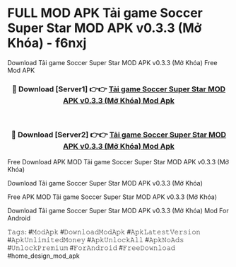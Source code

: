 # FULL MOD APK Tải game Soccer Super Star MOD APK v0.3.3 (Mở Khóa) - f6nxj
Download Tải game Soccer Super Star MOD APK v0.3.3 (Mở Khóa) Free Mod APK

<div align="center">
<h3>🔴 Download [Server1] 👉👉 <a href="https://apk-comot.site?title=Tải_game_Soccer_Super_Star_MOD_APK_v0.3.3_(Mở_Khóa)">Tải game Soccer Super Star MOD APK v0.3.3 (Mở Khóa) Mod Apk</a></h3><br>

<h3>🔴 Download [Server2] 👉👉 <a href="https://apk-comot.site?title=Tải_game_Soccer_Super_Star_MOD_APK_v0.3.3_(Mở_Khóa)">Tải game Soccer Super Star MOD APK v0.3.3 (Mở Khóa) Mod Apk</a></h3>
</div>


Free Download APK MOD Tải game Soccer Super Star MOD APK v0.3.3 (Mở Khóa)

Download Tải game Soccer Super Star MOD APK v0.3.3 (Mở Khóa) 

Free APK MOD Tải game Soccer Super Star MOD APK v0.3.3 (Mở Khóa) 

Download Tải game Soccer Super Star MOD APK v0.3.3 (Mở Khóa) Mod For Android

𝚃𝚊𝚐𝚜: #𝙼𝚘𝚍𝙰𝚙𝚔 #𝙳𝚘𝚠𝚗𝚕𝚘𝚊𝚍𝙼𝚘𝚍𝙰𝚙𝚔 #𝙰𝚙𝚔𝙻𝚊𝚝𝚎𝚜𝚝𝚅𝚎𝚛𝚜𝚒𝚘𝚗 #𝙰𝚙𝚔𝚄𝚗𝚕𝚒𝚖𝚒𝚝𝚎𝚍𝙼𝚘𝚗𝚎𝚢 #𝙰𝚙𝚔𝚄𝚗𝚕𝚘𝚌𝚔𝙰𝚕𝚕 #𝙰𝚙𝚔𝙽𝚘𝙰𝚍𝚜 #𝚄𝚗𝚕𝚘𝚌𝚔𝙿𝚛𝚎𝚖𝚒𝚞𝚖 #𝙵𝚘𝚛𝙰𝚗𝚍𝚛𝚘𝚒𝚍 #𝙵𝚛𝚎𝚎𝙳𝚘𝚠𝚗𝚕𝚘𝚊𝚍 #home_design_mod_apk